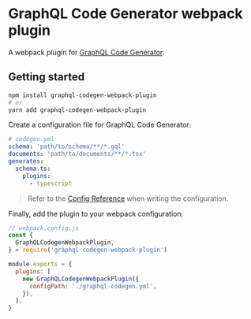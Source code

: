 # GraphQL Code Generator webpack plugin

A webpack plugin for [GraphQL Code Generator](https://www.graphql-code-generator.com/).

## Getting started

```sh
npm install graphql-codegen-webpack-plugin
# or
yarn add graphql-codegen-webpack-plugin
```

Create a configuration file for GraphQL Code Generator:

```yml
# codegen.yml
schema: 'path/to/schema/**/*.gql'
documents: 'path/to/documents/**/*.tsx'
generates:
  schema.ts:
    plugins:
      - typescript
```

> Refer to the [Config Reference](https://www.graphql-code-generator.com/docs/getting-started/codegen-config) when writing the configuration.

Finally, add the plugin to your webpack configuration:

```js
// webpack.config.js
const {
  GraphQLCodegenWebpackPlugin,
} = require('graphql-codegen-webpack-plugin')

module.exports = {
  plugins: [
    new GraphQLCodegenWebpackPlugin({
      configPath: './graphql-codegen.yml',
    }),
  ],
}
```

